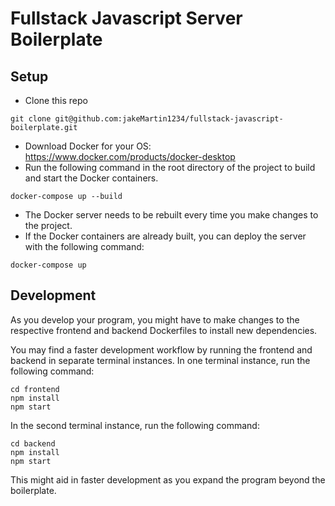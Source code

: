 # Fullstack Javascript Server Boilerplate #

## Setup ##

- Clone this repo
```angular2html
git clone git@github.com:jakeMartin1234/fullstack-javascript-boilerplate.git
```
- Download Docker for your OS: https://www.docker.com/products/docker-desktop
- Run the following command in the root directory of the project to build and start the Docker containers.
```angular2html
docker-compose up --build
```
- The Docker server needs to be rebuilt every time you make changes to the project.
- If the Docker containers are already built, you can deploy the server with the following command:
```angular2html
docker-compose up
```

## Development ##

As you develop your program, you might have to make changes to the respective frontend and backend Dockerfiles to install new dependencies.

You may find a faster development workflow by running the frontend and backend in separate terminal instances.
In one terminal instance, run the following command:
```angular2html
cd frontend
npm install
npm start
```
In the second terminal instance, run the following command:
```angular2html
cd backend
npm install
npm start
```
This might aid in faster development as you expand the program beyond the boilerplate.